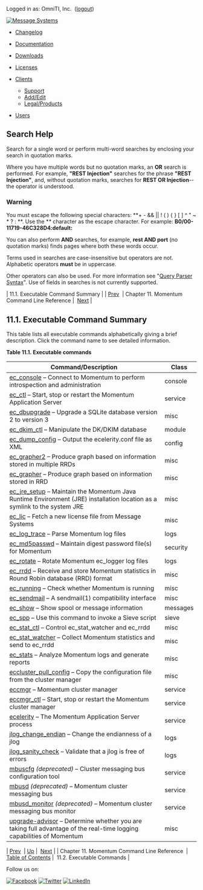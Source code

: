 Logged in as: OmniTI, Inc.  ([logout](https://support.messagesystems.com/logout.php))

[![Message Systems](https://support.messagesystems.com/images/ms-white205.png)](https://support.messagesystems.com/start.php) 

*   [Changelog](https://support.messagesystems.com/start.php?show=changelog)
*   [Documentation](https://support.messagesystems.com/docs/)
*   [Downloads](https://support.messagesystems.com/start.php)

*   [Licenses](https://support.messagesystems.com/license_summary.php)
*   <a href="">Clients</a>
    *   [Support](https://support.messagesystems.com/cs.php)
    *   [Add/Edit](https://support.messagesystems.com/edit_client.php)
    *   [Legal/Products](https://support.messagesystems.com/edit_products.php)
*   [Users](https://support.messagesystems.com/edit_customer.php)

## Search Help

Search for a single word or perform multi-word searches by enclosing your search in quotation marks.

Where you have multiple words but no quotation marks, an **OR** search is performed. For example, **"REST Injection"** searches for the phrase **"REST Injection"**, and, without quotation marks, searches for **REST OR Injection**--the operator is understood.

### Warning

You must escape the following special characters: **+ - && || ! ( ) { } [ ] ^ " ~ * ? : \**. Use the **\** character as the escape character. For example: **B0/00-11719-46C328D4\:default\:**

You can also perform **AND** searches, for example, **rest AND port** (no quotation marks) finds pages where both these words occur.

Terms used in searches are case-insensitive but operators are not. Alphabetic operators **must** be in uppercase.

Other operators can also be used. For more information see "[Query Parser Syntax](https://lucene.apache.org/core/old_versioned_docs/versions/3_0_0/queryparsersyntax.html)". Use of fields in searches is not currently supported.

| 11.1. Executable Command Summary |
| [Prev](exe.php)  | Chapter 11. Momentum Command Line Reference |  [Next](exe.commands.details.php) |

## 11.1. Executable Command Summary

This table lists all executable commands alphabetically giving a brief description. Click the command name to see detailed information.

<a name="executables-table"></a>

**Table 11.1. Executable commands**

| Command/Description | Class |
| --- | --- |
| [ec_console](executable.ec_console.php "ec_console") – Connect to Momentum to perform introspection and administration | console |
| [ec_ctl](executable.ec_ctl.php "ec_ctl") – Start, stop or restart the Momentum Application Server | service |
| [ec_dbupgrade](executable.ec_dbupgrade.php "ec_dbupgrade") – Upgrade a SQLite database version 2 to version 3 | misc |
| [ec_dkim_ctl](executable.ec_dkim_ctl.php "ec_dkim_ctl") – Manipulate the DK/DKIM database | module |
| [ec_dump_config](executable.ec_dump_config.php "ec_dump_config") – Output the ecelerity.conf file as XML | config |
| [ec_grapher2](executable.ec_grapher2.php "ec_grapher2") – Produce graph based on information stored in multiple RRDs | misc |
| [ec_grapher](executable.ec_grapher.php "ec_grapher") – Produce graph based on information stored in RRD | misc |
| [ec_jre_setup](executable.ec_jre_setup.php "ec_jre_setup") – Maintain the Momentum Java Runtime Environment (JRE) installation location as a symlink to the system JRE | misc |
| [ec_lic](executable.ec_lic.php "ec_lic") – Fetch a new license file from Message Systems | misc |
| [ec_log_trace](executable.ec_log_trace.php "ec_log_trace") – Parse Momentum log files | logs |
| [ec_md5passwd](executable.ec_md5passwd.php "ec_md5passwd") – Maintain digest password file(s) for Momentum | security |
| [ec_rotate](executable.ec_rotate.php "ec_rotate") – Rotate Momentum ec_logger log files | logs |
| [ec_rrdd](executable.ec_rrdd.php "ec_rrdd") – Receive and store Momentum statistics in Round Robin database (RRD) format | misc |
| [ec_running](executable.ec_running.php "ec_running") – Check whether Momentum is running | misc |
| [ec_sendmail](executable.ec_sendmail.php "ec_sendmail") – A sendmail(1) compatibility interface | misc |
| [ec_show](executable.ec_show.php "ec_show") – Show spool or message information | messages |
| [ec_spp](executable.ec_spp.php "ec_spp") – Use this command to invoke a Sieve script | sieve |
| [ec_stat_ctl](executable.ec_stat_ctl.php "ec_stat_ctl") – Control ec_stat_watcher and ec_rrdd | misc |
| [ec_stat_watcher](executable.ec_stat_watcher.php "ec_stat_watcher") – Collect Momentum statistics and send to ec_rrdd | misc |
| [ec_stats](executable.ec_stats.php "ec_stats") – Analyze Momentum logs and generate reports | misc |
| [eccluster_pull_config](executable.eccluster_pull_config.php "eccluster_pull_config") – Copy the configuration file from the cluster manager | misc |
| [eccmgr](executable.eccmgr.php "eccmgr") – Momentum cluster manager | service |
| [eccmgr_ctl](executable.eccmgr_ctl.php "eccmgr_ctl") – Start, stop or restart the Momentum cluster manager | service |
| [ecelerity](executable.ecelerity.php "ecelerity") – The Momentum Application Server process | service |
| [jlog_change_endian](executable.jlog_change_endian.php "jlog_change_endian") – Change the endianness of a jlog | logs |
| [jlog_sanity_check](executable.jlog_sanity_check.php "jlog_sanity_check") – Validate that a jlog is free of errors | logs |
| [mbuscfg](executable.mbuscfg.php "mbuscfg") *(deprecated)* – Cluster messaging bus configuration tool | service |
| [mbusd](executable.mbusd.php "mbusd") *(deprecated)* – Momentum cluster messaging bus | service |
| [mbusd_monitor](executable.mbusd_monitor.php "mbusd_monitor") *(deprecated)* – Momentum cluster messaging bus monitor | service |
| [upgrade-advisor](executable.upgrade-advisor.php "upgrade-advisor") – Determine whether you are taking full advantage of the real-time logging capabilities of Momentum | misc |

| [Prev](exe.php)  | [Up](exe.php) |  [Next](exe.commands.details.php) |
| Chapter 11. Momentum Command Line Reference  | [Table of Contents](index.php) |  11.2. Executable Commands |

Follow us on:

[![Facebook](https://support.messagesystems.com/images/icon-facebook.png)](http://www.facebook.com/messagesystems) [![Twitter](https://support.messagesystems.com/images/icon-twitter.png)](http://twitter.com/#!/MessageSystems) [![LinkedIn](https://support.messagesystems.com/images/icon-linkedin.png)](http://www.linkedin.com/company/message-systems)